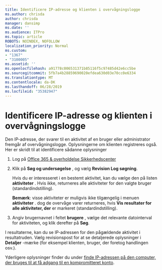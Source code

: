 ```yaml
---
title: Identificere IP-adresse og klienten i overvågningslogge
ms.author: chrisda
author: chrisda
manager: dansimp
ms.date: ''
ms.audience: ITPro
ms.topic: article
ROBOTS: NOINDEX, NOFOLLOW
localization_priority: Normal
ms.custom:
- "1367"
- "3100005"
ms.assetid: ''
ms.openlocfilehash: a91778c006531371b85116f5c97485d42e6cc5be
ms.sourcegitcommit: 5fb7a4b28859690020efdea630d03e70cc0e6334
ms.translationtype: MT
ms.contentlocale: da-DK
ms.lasthandoff: 06/28/2019
ms.locfileid: "35382947"
---
```

# <a name="identify-ip-address-and-client-in-audit-logs"></a>Identificere IP-adresse og klienten i overvågningslogge

Den IP-adresse, der svarer til en aktivitet af en bruger eller administrator fremgår af overvågningslogge. Oplysningerne om klienten registreres også. Her er skridt til at identificere sådanne oplysninger

1. Log på [Office 365 & overholdelse Sikkerhedscenter](https://protection.office.com/)

2. Klik på **Søg og undersøgelse** , og vælg **Revision Log søgning**.

   Hvis du er interesseret i en bestemt aktivitet, kan du vælge den på listen **aktiviteter** . Hvis ikke, returneres alle aktiviteter for den valgte bruger (standardindstilling).

   **Bemærk**: visse aktiviteter er muligvis ikke tilgængelig i menuen **aktiviteter** . dog de overvåge varer returneres, hvis **Vis resultater for alle aktiviteter, der** er markeret (standardindstilling).

3. Angiv brugernavnet i feltet **brugere** , vælge det relevante datointerval for aktiviteten, og klik derefter på **Søg**.

I resultaterne, kan du se IP-adressen for den pågældende aktivitet i resultatruden. Vælg revisionspost for at se detaljerede oplysninger i **Detaljer** -mærke (for eksempel klienten, bruger, der foretog handlingen osv.).

Yderligere oplysninger finder du under [finde IP-adressen på den computer, der bruges til at få adgang til en kompromitteret konto](https://docs.microsoft.com/office365/securitycompliance/auditing-troubleshooting-scenarios#finding-the-ip-address-of-the-computer-used-to-access-a-compromised-account).
